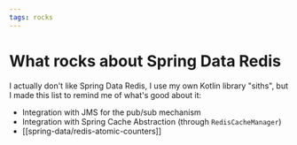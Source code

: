 ```yaml
---
tags: rocks
---
```


# What rocks about Spring Data Redis
I actually don't like Spring Data Redis, I use my own Kotlin library "siths", but I made this list to remind me of what's good about it:

* Integration with JMS for the pub/sub mechanism
* Integration with Spring Cache Abstraction (through `RedisCacheManager`)
* [[spring-data/redis-atomic-counters]]
